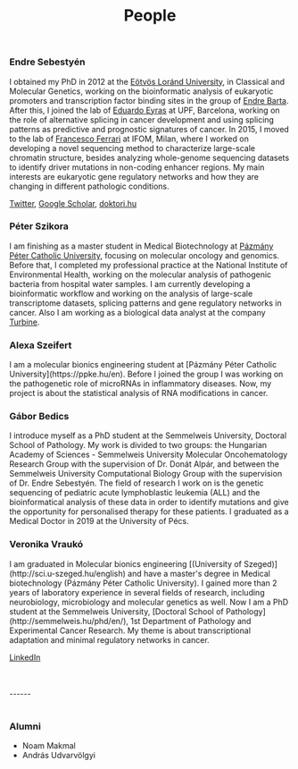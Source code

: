 ﻿---
layout: page
title: People
permalink: /people/
order: 3
---

<h3>Endre Sebestyén</h3>

I obtained my PhD in 2012 at the [Eötvös Loránd
University](https://www.elte.hu/en/), in Classical and Molecular Genetics,
working on the bioinformatic analysis of eukaryotic promoters and transcription
factor binding sites in the group of [Endre Barta](https://abc.naik.hu/en/organizational-units/abc-department-of-genomics-agricultural-genomics-and-bioinformatics).
After this, I joined the lab of [Eduardo Eyras](http://comprna.upf.edu/) at UPF,
Barcelona, working on the role of alternative splicing in cancer development and
using splicing patterns as predictive and prognostic signatures of cancer. In
2015, I moved to the lab of [Francesco Ferrari](https://www.ifom.eu/en/cancer-research/research-labs/research-lab-ferrari.php)
at IFOM, Milan, where I worked on developing a novel sequencing method to
characterize large-scale chromatin structure, besides analyzing whole-genome
sequencing datasets to identify driver mutations in non-coding enhancer regions.
My main interests are eukaryotic gene regulatory networks and how they are
changing in different pathologic conditions.

[Twitter](https://twitter.com/endre_sebestyen),
[Google Scholar](https://scholar.google.com/citations?hl=en&user=EFq-0McAAAAJ&view_op=list_works&sortby=pubdate),
[doktori.hu](https://doktori.hu/index.php?menuid=192&lang=EN&sz_ID=30562)

<h3>Péter Szikora</h3>

I am finishing as a master student in Medical Biotechnology at [Pázmány Péter Catholic
University](https://itk.ppke.hu/en), focusing on molecular oncology and genomics.
Before that, I completed my professional practice at the National Institute of
Environmental Health, working on the molecular analysis of pathogenic bacteria
from hospital water samples. I am currently developing a bioinformatic workflow
and working on the analysis of large-scale transcriptome datasets, splicing patterns
and gene regulatory networks in cancer. Also I am working as a biological data analyst
at the company [Turbine](https://turbine.ai/).

<h3>Alexa Szeifert</h3>
I am a molecular bionics engineering student at [Pázmány Péter Catholic
University](https://ppke.hu/en). Before I joined the group I was working on the 
pathogenetic role of microRNAs in inflammatory diseases. Now, my project is 
about the statistical analysis of RNA modifications in cancer.

<h3>Gábor Bedics</h3>
I introduce myself as a PhD student at the Semmelweis University, Doctoral
School of Pathology. My work is divided to two groups: the Hungarian Academy of
Sciences - Semmelweis University Molecular Oncohematology Research Group with
the supervision of Dr. Donát Alpár, and between the Semmelweis University
Computational Biology Group with the supervision of Dr. Endre Sebestyén. The
field of research I work on is the genetic sequencing of pediatric acute
lymphoblastic leukemia (ALL) and the bioinformatical analysis of these data in
order to identify mutations and give the opportunity for personalised therapy
for these patients. I graduated as a Medical Doctor in 2019 at the University
of Pécs.

<h3>Veronika Vraukó</h3>
I am graduated in Molecular bionics engineering [(University of Szeged)](http://sci.u-szeged.hu/english) 
and have a master's degree in Medical biotechnology (Pázmány Péter Catholic University).
I gained more than 2 years of laboratory experience in several fields of research, 
including neurobiology, microbiology and molecular genetics as well. Now I am 
a PhD student at the Semmelweis University, [Doctoral School of Pathology](http://semmelweis.hu/phd/en/), 
1st Department of Pathology and Experimental Cancer Research. My theme is about 
transcriptional adaptation and minimal regulatory networks in cancer. 

[LinkedIn](https://www.linkedin.com/in/veronika-vrauko/)

<br />
<br />
------
<br />
<br />

<h3>Alumni</h3>

* Noam Makmal
* András Udvarvölgyi

